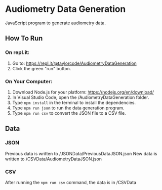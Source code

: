 # Audiometry Data Generation
JavaScript program to generate audiometry data.


## How To Run

### On repl.it:
1. Go to: https://repl.it/@taylorcode/AudiometryDataGeneration
2. Click the green "run" button.

### On Your Computer:
1. Download Node.js for your platform: https://nodejs.org/en/download/
2. In Visual Studio Code, open the /AudiometryDataGeneration folder.
3. Type `npm install` in the terminal to install the dependencies.
4. Type `npm run json` to run the data generation program.
5. Type `npm run csv` to convert the JSON file to a CSV file.


## Data
### JSON
Previous data is written to /JSONData/PreviousDataJSON.json
New data is written to /CSVData/AudiometryDataJSON.json
### CSV
After running the `npm run csv` command, the data is in /CSVData